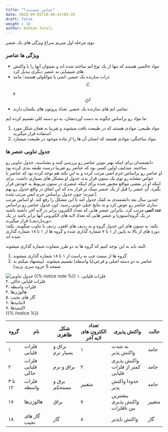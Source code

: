 ```yaml
---
title: "عناصر چیستند؟"
date: 2020-09-05T18:40:41+04:30
draft: false
weight : 10
author: Ashkan Jalali
---
```

توی مرحله اول میریم سراغ ویژگی های یک عنصر.

### ویژگی ها عناصر

- مواد خالصی هستند که تنها از یک نوع اتم ساخته شده اند و نمیتوان آنها را با واکنش های شیمیایی به عنصر دیگری تبدیل کرد.
- ذرات سازنده یک عنصر، اتمی یا مولکولی هستند؛ مانند $$C$$ و $$O^2$$
- تمامی اتم های سازنده یک عنصر، تعداد پروتون های یکسان دارند.

ما مواد رو براساس چگونه به دست آوردنشان، به دو دسته کلی تقسیم کرده ایم:
1. مواد طبیعی: موادی هستند که در طبیعت یافت میشوند و تقریبا به همان شکل مورد استفاده قرار میگیرند.
2. مواد ساختگی: موادی هستند که انسان آن ها را از ماده موجود در طبیعت میسازد.

### جدول تناوبی عنصر ها
دانشمندان برای اینکه بهتر بتونن عناصر رو بررسی کنند و بشناسند، جدول تناوبی رو ساختند. مندلیف اولین کسی بود که عناصر رو تقریبا درست طبقه بندی کرده بود.  
او عناصر رو براساس جرم اتمی مرتب کرده و به این نکته هم توجه کرده بود که عناصر با خواص مشابه رو توی یک ستون قرار بده. جدول او مشکل های بسیاری داشت. برای اینکه او در بعضی مواقع مجبور شده برای اینکه عنصری در ستون مربوط به خودش قرار بگیرد، آن عنصر را قبل از یک عنصر سبک تر قرار بده که این اتفاق در واقع جدول رو بهم میزنه؛ چون جدول براساس جرم اتمی مرتب شده:|  
چندین سال بعد دانشمندی به کمک جدول آمد تا این مشکل را رفع کند. او اساس مرتب سازی عناصر رو عوض کرد و به نتایج خیلی خوبی رسید. اون جدول عناصر رو براساس **<span class="top-dict" data-tipso="تعداد پروتون های یک اتم">عدد اتمی</span>** مرتب کرد. بنابراین عنصر هایی که تعداد الکترون برابر در لایه آخر داشته باشند در یک گروه(ستون) و عنصر هایی که تعداد لایه های الکترونی آنها برابر باشد در یک دوره(ردیف) قرار میگیرند.  
نکته: به ستون های این جدول گروه و به ردیف های افقی، ردیف یا تناوب میگویند.
نکته: دوره های از بالا به پایین از ۱ تا ۷ شماره گذاری شده و گروه ها از ۱ تا ۱۸ شماره گذاری شده اند. 


البته باید به این توجه کنیم که گروه ها به دو طرز متفاوت شماره گذاری میشوند. 
1. گروه ها از سمت چپ به راست از ۱ تا ۱۸ شماره گذاری میشوند.
2. عناصر به دو دسته اصلی و فرعی(یا واسطه) تقسیم میشوند.
(پیشنهاد میکنم به صفحه 5 جزوه سری بزنید)

![جدول تناوبی](../images/tanavobi_table.png)
{{% notice note %}}
۱. فلزات قلیایی  
۲. فلزات قلیایی خاکی  
۳. فلزات واسطه  
۴. هالوژن‌ها  
۵. گار های نجیب  
۶. لانتانیدها  
۷. اکتینیدها  
{{% /notice %}}


گروه | نام | شکل ظاهری | تعداد الکترون های لایه آخر | واکنش پذیری | حالت
------------ | ------------- | ------------- | ------------- | ------------- | -------------
۱ | فلزات قلیایی | براق و بسیار نرم | ۱ | به شدت واکنش پذیر | جامد
۲ | فلزات قلیایی خاکی | براق و نرم | ۲ | واکنش پذیری کمتر از فلزات قلیایی | جامد
۳ تا ۱۲ | فلزات واسطه | برق و مستحکم | متغییر | حدودا واکنش پذیر | جامد
۱۷ | هالوژن‌ها | براق | ۷ | بیشترین واکنش پذیری بین نافلزات | متغییر
۱۸ | گاز های نجیب | گاز | ۸ | واکنش ناپذیر | گاز


</body>
